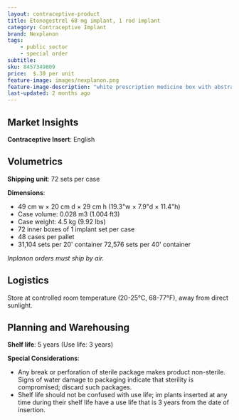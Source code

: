 ```yaml
---
layout: contraceptive-product
title: Etonogestrel 68 mg implant, 1 rod implant
category: Contraceptive Implant
brand: Nexplanon
tags: 
    - public sector
    - special order
subtitle: 
sku: 8457349809
price:  $.30 per unit
feature-image: images/nexplanon.png
feature-image-description: "white prescription medicine box with abstract green leaf illustration"
last-updated: 2 months ago
---
```

## Market Insights

**Contraceptive Insert**: English

## Volumetrics

**Shipping unit**: 72 sets per case

**Dimensions**:

- 49 cm w × 20 cm d × 29 cm h (19.3"w × 7.9"d × 11.4"h)
- Case volume: 0.028 m3 (1.004 ft3)
- Case weight: 4.5 kg (9.92 lbs)
- 72 inner boxes of 1 implant set per case
- 48 cases per pallet
- 31,104 sets per 20' container 72,576 sets per 40' container

*Inplanon orders must ship by air.*

## Logistics

Store at controlled room temperature (20-25°C, 68-77°F), away from direct sunlight.

## Planning and Warehousing 

**Shelf life**: 5 years (Use life: 3 years)

**Special Considerations**:

- Any break or perforation of sterile package makes product non-sterile. Signs of water damage to packaging indicate that sterility is compromised; discard such packages.
- Shelf life should not be confused with use life; im­ plants inserted at any time during their shelf life have a use life that is 3 years from the date of insertion.